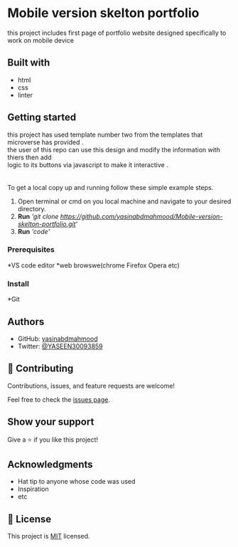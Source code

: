 # Mobile version skelton portfolio

this project includes first page of portfolio website designed specifically to work on mobile device

## Built with

* html
* css
* linter


## Getting started 
this project has used template number two from the templates that microverse has provided .
<br>the user of this repo can use this design and modify the information with thiers then add 
<br>logic to its buttons via javascript to make it interactive . 
<br><br><br>
To get a local copy up and running follow these simple example steps.
1. Open terminal or cmd on you local machine and navigate to your desired directory.
2. **Run**    *'git clone https://github.com/yasinabdmahmood/Mobile-version-skelton-portfolio.git'*
3. **Run**   *'code'*



### Prerequisites
*VS code editor
*web browswe(chrome Firefox Opera etc)

### Install
*Git 



## Authors
* GitHub: [yasinabdmahmood](https://github.com/yasinabdmahmood)
* Twitter: [@YASEEN30093859](https://twitter.com/yasenabd7)

## 🤝 Contributing

Contributions, issues, and feature requests are welcome!

Feel free to check the [issues page](../../issues/).

## Show your support

Give a ⭐️ if you like this project!

## Acknowledgments

- Hat tip to anyone whose code was used
- Inspiration
- etc

## 📝 License

This project is [MIT](./MIT.md) licensed.